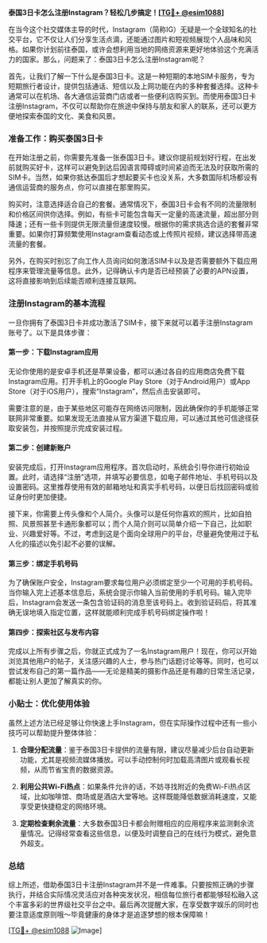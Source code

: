 **泰国3日卡怎么注册Instagram？轻松几步搞定！[[TG💪+ @esim1088](https://t.me/s/esim1088)]**

在当今这个社交媒体主导的时代，Instagram（简称IG）无疑是一个全球知名的社交平台，它不仅让人们分享生活点滴，还能通过图片和短视频展现个人品味和风格。如果你计划前往泰国，或许会想利用当地的网络资源来更好地体验这个充满活力的国家。那么，问题来了：泰国3日卡怎么注册Instagram呢？

首先，让我们了解一下什么是泰国3日卡。这是一种短期的本地SIM卡服务，专为短期旅行者设计，提供包括通话、短信以及上网功能在内的多种套餐选择。这种卡通常可以在机场、各大通信运营商门店或者一些便利店购买到。而使用泰国3日卡注册Instagram，不仅可以帮助你在旅途中保持与朋友和家人的联系，还可以更方便地探索泰国的文化、美食和风景。

### 准备工作：购买泰国3日卡

在开始注册之前，你需要先准备一张泰国3日卡。建议你提前规划好行程，在出发前就购买好卡，这样可以避免到达后因语言障碍或时间紧迫而无法及时获取所需的SIM卡。当然，如果你抵达泰国后才想起要买卡也没关系，大多数国际机场都设有通信运营商的服务点，你可以直接在那里购买。

购买时，注意选择适合自己的套餐。通常情况下，泰国3日卡会有不同的流量限制和价格区间供你选择。例如，有些卡可能包含每天一定量的高速流量，超出部分则降速；还有一些卡则提供无限流量但速度较慢。根据你的需求挑选合适的套餐非常重要。如果你打算频繁使用Instagram查看动态或上传照片视频，建议选择带高速流量的套餐。

另外，在购买时别忘了向工作人员询问如何激活SIM卡以及是否需要额外下载应用程序来管理流量等信息。此外，记得确认卡内是否已经预装了必要的APN设置，这将直接影响到后续能否顺利连接互联网。

### 注册Instagram的基本流程

一旦你拥有了泰国3日卡并成功激活了SIM卡，接下来就可以着手注册Instagram账号了。以下是具体步骤：

#### 第一步：下载Instagram应用

无论你使用的是安卓手机还是苹果设备，都可以通过各自的应用商店免费下载Instagram应用。打开手机上的Google Play Store（对于Android用户）或App Store（对于iOS用户），搜索“Instagram”，然后点击安装即可。

需要注意的是，由于某些地区可能存在网络访问限制，因此确保你的手机能够正常联网非常重要。如果发现无法直接从官方渠道下载应用，可以通过其他可信途径获取安装包，并按照提示完成安装过程。

#### 第二步：创建新账户

安装完成后，打开Instagram应用程序。首次启动时，系统会引导你进行初始设置。此时，请选择“注册”选项，并填写必要信息，如电子邮件地址、手机号码以及设置密码。这里推荐使用有效的邮箱地址和真实手机号码，以便日后找回密码或验证身份时更加便捷。

接下来，你需要上传头像和个人简介。头像可以是任何你喜欢的照片，比如自拍照、风景照甚至卡通形象都可以；而个人简介则可以简单介绍一下自己，比如职业、兴趣爱好等。不过，考虑到这是个面向全球用户的平台，尽量避免使用过于私人化的描述以免引起不必要的误解。

#### 第三步：绑定手机号码

为了确保账户安全，Instagram要求每位用户必须绑定至少一个可用的手机号码。当你输入完上述基本信息后，系统会提示你输入当前使用的手机号码。输入完毕后，Instagram会发送一条包含验证码的消息至该号码上。收到验证码后，将其准确无误地填入指定位置，这样就能顺利完成手机号码绑定操作啦！

#### 第四步：探索社区与发布内容

完成以上所有步骤之后，你就正式成为了一名Instagram用户！现在，你可以开始浏览其他用户的帖子，关注感兴趣的人士，参与热门话题讨论等等。同时，也可以尝试发布自己的第一篇作品——无论是精美的摄影作品还是有趣的日常生活记录，都能让别人更加了解真实的你。

### 小贴士：优化使用体验

虽然上述方法已经足够让你快速上手Instagram，但在实际操作过程中还有一些小技巧可以帮助提升整体体验：

1. **合理分配流量**：鉴于泰国3日卡提供的流量有限，建议尽量减少后台自动更新功能，尤其是视频流媒体播放。可以手动控制何时加载高清图片或观看长视频，从而节省宝贵的数据资源。
   
2. **利用公共Wi-Fi热点**：如果条件允许的话，不妨寻找附近的免费Wi-Fi热点区域，比如咖啡馆、商场或是酒店大堂等地。这样既能降低数据消耗速度，又能享受更快捷稳定的网络环境。
   
3. **定期检查剩余流量**：大多数泰国3日卡都会附赠相应的应用程序来监测剩余流量情况。记得经常查看这些信息，以便及时调整自己的在线行为模式，避免意外超支。

### 总结

综上所述，借助泰国3日卡注册Instagram并不是一件难事。只要按照正确的步骤执行，并结合实际情况灵活应对各种突发状况，相信每位旅行者都能够轻松融入这个丰富多彩的世界级社交平台之中。最后再次提醒大家，在享受数字娱乐的同时也要注意适度原则哦～毕竟健康的身体才是追逐梦想的根本保障嘛！

[[TG💪+ @esim1088](https://t.me/s/esim1088) ![Image](https://i.postimg.cc/4NQfJmqS/Snipaste-2025-05-13-00-14-12.png)]